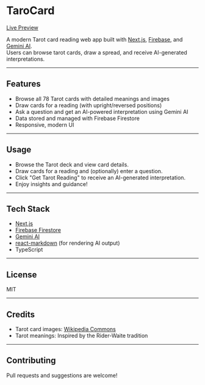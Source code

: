 # TaroCard
[Live Preview](https://taro-card.vercel.app/)

A modern Tarot card reading web app built with [Next.js](https://nextjs.org/), [Firebase](https://firebase.google.com/), and [Gemini AI](https://ai.google.dev/).  
Users can browse tarot cards, draw a spread, and receive AI-generated interpretations.

---

## Features

-   Browse all 78 Tarot cards with detailed meanings and images
-   Draw cards for a reading (with upright/reversed positions)
-   Ask a question and get an AI-powered interpretation using Gemini AI
-   Data stored and managed with Firebase Firestore
-   Responsive, modern UI

---

## Usage

-   Browse the Tarot deck and view card details.
-   Draw cards for a reading and (optionally) enter a question.
-   Click "Get Tarot Reading" to receive an AI-generated interpretation.
-   Enjoy insights and guidance!

---

## Tech Stack

-   [Next.js](https://nextjs.org/)
-   [Firebase Firestore](https://firebase.google.com/docs/firestore)
-   [Gemini AI](https://ai.google.dev/)
-   [react-markdown](https://github.com/remarkjs/react-markdown) (for rendering AI output)
-   TypeScript

---

## License

MIT

---

## Credits

-   Tarot card images: [Wikipedia Commons](https://commons.wikimedia.org/wiki/Tarot_cards)
-   Tarot meanings: Inspired by the Rider-Waite tradition

---

## Contributing

Pull requests and suggestions are welcome!
